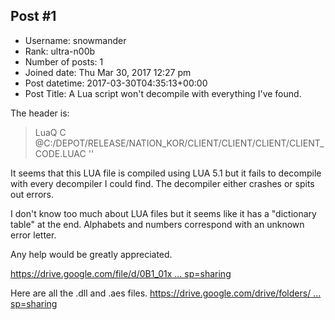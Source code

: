## Post #1
- Username: snowmander
- Rank: ultra-n00b
- Number of posts: 1
- Joined date: Thu Mar 30, 2017 12:27 pm
- Post datetime: 2017-03-30T04:35:13+00:00
- Post Title: A Lua script won't decompile with everything I've found.

The header is:

> LuaQ  C   @C:/DEPOT/RELEASE/NATION_KOR/CLIENT/CLIENT/CLIENT/CLIENT_CODE.LUAC    ''

It seems that this LUA file is compiled using LUA 5.1 but it fails to decompile with every decompiler I could find. The decompiler either crashes or spits out errors.

I don't know too much about LUA files but it seems like it has a "dictionary table" at the end. Alphabets and numbers correspond with an unknown error letter.


Any help would be greatly appreciated.

[https://drive.google.com/file/d/0B1_01x ... sp=sharing](https://drive.google.com/file/d/0B1_01xsZ3Z_AUGx2VjFUOTU1LWs/view?usp=sharing)


Here are all the .dll and .aes files.
[https://drive.google.com/drive/folders/ ... sp=sharing](https://drive.google.com/drive/folders/0B1_01xsZ3Z_ANEZNZmd4RmFDSm8?usp=sharing)

